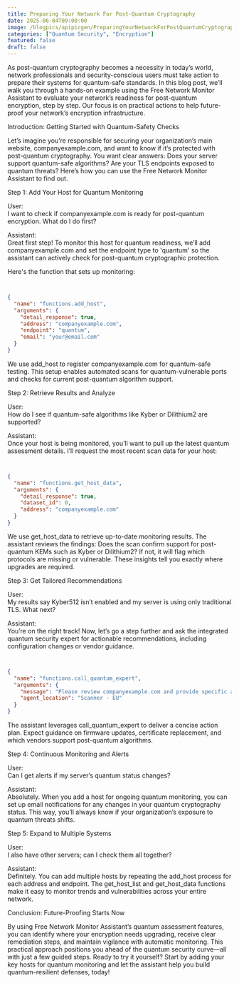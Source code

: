 ```yaml
---
title: Preparing Your Network For Post-Quantum Cryptography
date: 2025-06-04T09:00:00
image: /blogpics/apipicgen/PreparingYourNetworkForPostQuantumCryptography-XYD1Y9V33B.jpg
categories: ["Quantum Security", "Encryption"]
featured: false
draft: false
---
```

As post-quantum cryptography becomes a necessity in today’s world, network professionals and security-conscious users must take action to prepare their systems for quantum-safe standards. In this blog post, we’ll walk you through a hands-on example using the Free Network Monitor Assistant to evaluate your network’s readiness for post-quantum encryption, step by step. Our focus is on practical actions to help future-proof your network’s encryption infrastructure.

Introduction: Getting Started with Quantum-Safety Checks

Let’s imagine you’re responsible for securing your organization’s main website, companyexample.com, and want to know if it’s protected with post-quantum cryptography. You want clear answers: Does your server support quantum-safe algorithms? Are your TLS endpoints exposed to quantum threats? Here’s how you can use the Free Network Monitor Assistant to find out.

Step 1: Add Your Host for Quantum Monitoring

User:  
I want to check if companyexample.com is ready for post-quantum encryption. What do I do first?

Assistant:  
Great first step! To monitor this host for quantum readiness, we’ll add companyexample.com and set the endpoint type to 'quantum' so the assistant can actively check for post-quantum cryptographic protection.

Here's the function that sets up monitoring:
```json


{
  "name": "functions.add_host",
  "arguments": {
    "detail_response": true,
    "address": "companyexample.com",
    "endpoint": "quantum",
    "email": "your@email.com"
  }
}
```

We use add_host to register companyexample.com for quantum-safe testing. This setup enables automated scans for quantum-vulnerable ports and checks for current post-quantum algorithm support.

Step 2: Retrieve Results and Analyze

User:  
How do I see if quantum-safe algorithms like Kyber or Dilithium2 are supported?

Assistant:  
Once your host is being monitored, you’ll want to pull up the latest quantum assessment details. I’ll request the most recent scan data for your host:
```json


{
  "name": "functions.get_host_data",
  "arguments": {
    "detail_response": true,
    "dataset_id": 0,
    "address": "companyexample.com"
  }
}
```

We use get_host_data to retrieve up-to-date monitoring results. The assistant reviews the findings: Does the scan confirm support for post-quantum KEMs such as Kyber or Dilithium2? If not, it will flag which protocols are missing or vulnerable. These insights tell you exactly where upgrades are required.

Step 3: Get Tailored Recommendations

User:  
My results say Kyber512 isn’t enabled and my server is using only traditional TLS. What next?

Assistant:  
You’re on the right track! Now, let’s go a step further and ask the integrated quantum security expert for actionable recommendations, including configuration changes or vendor guidance.
```json


{
  "name": "functions.call_quantum_expert",
  "arguments": {
    "message": "Please review companyexample.com and provide specific actions to enable Kyber512 and post-quantum-safe configuration on all web-facing TLS ports.",
    "agent_location": "Scanner - EU"
  }
}
```

The assistant leverages call_quantum_expert to deliver a concise action plan. Expect guidance on firmware updates, certificate replacement, and which vendors support post-quantum algorithms.

Step 4: Continuous Monitoring and Alerts

User:  
Can I get alerts if my server’s quantum status changes?

Assistant:  
Absolutely. When you add a host for ongoing quantum monitoring, you can set up email notifications for any changes in your quantum cryptography status. This way, you’ll always know if your organization’s exposure to quantum threats shifts.

Step 5: Expand to Multiple Systems

User:  
I also have other servers; can I check them all together?

Assistant:  
Definitely. You can add multiple hosts by repeating the add_host process for each address and endpoint. The get_host_list and get_host_data functions make it easy to monitor trends and vulnerabilities across your entire network.

Conclusion: Future-Proofing Starts Now

By using Free Network Monitor Assistant’s quantum assessment features, you can identify where your encryption needs upgrading, receive clear remediation steps, and maintain vigilance with automatic monitoring. This practical approach positions you ahead of the quantum security curve—all with just a few guided steps. Ready to try it yourself? Start by adding your key hosts for quantum monitoring and let the assistant help you build quantum-resilient defenses, today!